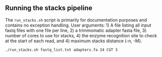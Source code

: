 ## Running the stacks pipeline
The `run_stacks.sh` script is primarily for documentation purposes and contains no exception handling. User arguments: 1) A file listing all input fastq files with one file per line, 2) a trimmomatic adapter fasta file, 3) number of cores to use for stacks, 4) the enzyme recognition site to check at the start of each read, and 4) maximum stacks distance (-n, -M).
```
./run_stacks.sh fastq_list.txt adapters.fa 24 CGT 3
```
